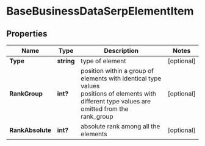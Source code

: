# BaseBusinessDataSerpElementItem


## Properties

| Name | Type | Description | Notes |
|------------ | ------------- | ------------- | -------------|
**Type** | **string** | type of element |[optional]|
**RankGroup** | **int?** | position within a group of elements with identical type values<br>positions of elements with different type values are omitted from the rank_group |[optional]|
**RankAbsolute** | **int?** | absolute rank among all the elements |[optional]|